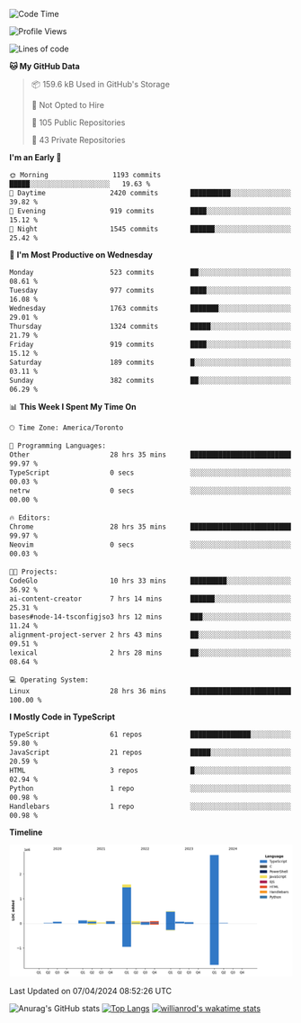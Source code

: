 <!--START_SECTION:waka-->
![Code Time](http://img.shields.io/badge/Code%20Time-1%2C395%20hrs-blue)

![Profile Views](http://img.shields.io/badge/Profile%20Views-0-blue)

![Lines of code](https://img.shields.io/badge/From%20Hello%20World%20I%27ve%20Written-5.5%20million%20lines%20of%20code-blue)

**🐱 My GitHub Data** 

> 📦 159.6 kB Used in GitHub's Storage 
 > 
> 🚫 Not Opted to Hire
 > 
> 📜 105 Public Repositories 
 > 
> 🔑 43 Private Repositories 
 > 
**I'm an Early 🐤** 

```text
🌞 Morning                1193 commits        █████░░░░░░░░░░░░░░░░░░░░   19.63 % 
🌆 Daytime                2420 commits        ██████████░░░░░░░░░░░░░░░   39.82 % 
🌃 Evening                919 commits         ████░░░░░░░░░░░░░░░░░░░░░   15.12 % 
🌙 Night                  1545 commits        ██████░░░░░░░░░░░░░░░░░░░   25.42 % 
```
📅 **I'm Most Productive on Wednesday** 

```text
Monday                   523 commits         ██░░░░░░░░░░░░░░░░░░░░░░░   08.61 % 
Tuesday                  977 commits         ████░░░░░░░░░░░░░░░░░░░░░   16.08 % 
Wednesday                1763 commits        ███████░░░░░░░░░░░░░░░░░░   29.01 % 
Thursday                 1324 commits        █████░░░░░░░░░░░░░░░░░░░░   21.79 % 
Friday                   919 commits         ████░░░░░░░░░░░░░░░░░░░░░   15.12 % 
Saturday                 189 commits         █░░░░░░░░░░░░░░░░░░░░░░░░   03.11 % 
Sunday                   382 commits         ██░░░░░░░░░░░░░░░░░░░░░░░   06.29 % 
```


📊 **This Week I Spent My Time On** 

```text
🕑︎ Time Zone: America/Toronto

💬 Programming Languages: 
Other                    28 hrs 35 mins      █████████████████████████   99.97 % 
TypeScript               0 secs              ░░░░░░░░░░░░░░░░░░░░░░░░░   00.03 % 
netrw                    0 secs              ░░░░░░░░░░░░░░░░░░░░░░░░░   00.00 % 

🔥 Editors: 
Chrome                   28 hrs 35 mins      █████████████████████████   99.97 % 
Neovim                   0 secs              ░░░░░░░░░░░░░░░░░░░░░░░░░   00.03 % 

🐱‍💻 Projects: 
CodeGlo                  10 hrs 33 mins      █████████░░░░░░░░░░░░░░░░   36.92 % 
ai-content-creator       7 hrs 14 mins       ██████░░░░░░░░░░░░░░░░░░░   25.31 % 
bases#node-14-tsconfigjso3 hrs 12 mins       ███░░░░░░░░░░░░░░░░░░░░░░   11.24 % 
alignment-project-server 2 hrs 43 mins       ██░░░░░░░░░░░░░░░░░░░░░░░   09.51 % 
lexical                  2 hrs 28 mins       ██░░░░░░░░░░░░░░░░░░░░░░░   08.64 % 

💻 Operating System: 
Linux                    28 hrs 36 mins      █████████████████████████   100.00 % 
```

**I Mostly Code in TypeScript** 

```text
TypeScript               61 repos            ███████████████░░░░░░░░░░   59.80 % 
JavaScript               21 repos            █████░░░░░░░░░░░░░░░░░░░░   20.59 % 
HTML                     3 repos             █░░░░░░░░░░░░░░░░░░░░░░░░   02.94 % 
Python                   1 repo              ░░░░░░░░░░░░░░░░░░░░░░░░░   00.98 % 
Handlebars               1 repo              ░░░░░░░░░░░░░░░░░░░░░░░░░   00.98 % 
```



**Timeline**

![Lines of Code chart](https://raw.githubusercontent.com/wise-introvert/wise-introvert/master/assets/bar_graph.png)


 Last Updated on 07/04/2024 08:52:26 UTC
<!--END_SECTION:waka-->

![Anurag's GitHub stats](https://github-readme-stats.vercel.app/api?username=wise-introvert&count_private=true&show_icons=true)
[![Top Langs](https://github-readme-stats.vercel.app/api/top-langs/?username=wise-introvert&langs_count=10)](https://github.com/anuraghazra/github-readme-stats)
[![willianrod's wakatime stats](https://github-readme-stats.vercel.app/api/wakatime?username=wiseintrovert)](https://github.com/anuraghazra/github-readme-stats)
